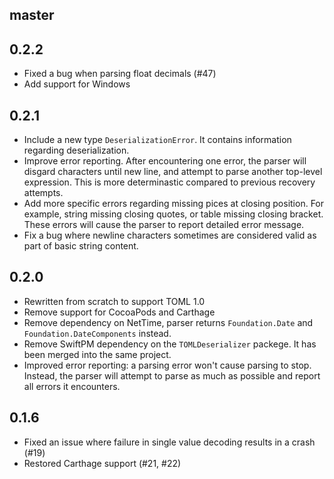 ## master

## 0.2.2

- Fixed a bug when parsing float decimals (#47)
- Add support for Windows

## 0.2.1

- Include a new type `DeserializationError`. It contains information regarding
  deserialization.
- Improve error reporting. After encountering one error, the parser will
  disgard characters until new line, and attempt to parse another top-level
  expression. This is more determinastic compared to previous recovery attempts.
- Add more specific errors regarding missing pices at closing position. For
  example, string missing closing quotes, or table missing closing bracket.
  These errors will cause the parser to report detailed error message.
- Fix a bug where newline characters sometimes are considered valid as part of
  basic string content.

## 0.2.0

- Rewritten from scratch to support TOML 1.0
- Remove support for CocoaPods and Carthage
- Remove dependency on NetTime, parser returns `Foundation.Date` and
  `Foundation.DateComponents` instead.
- Remove SwiftPM dependency on the `TOMLDeserializer` packege. It has been
  merged into the same project.
- Improved error reporting: a parsing error won't cause parsing to stop.
  Instead, the parser will attempt to parse as much as possible and report all
  errors it encounters.

## 0.1.6

- Fixed an issue where failure in single value decoding results in a crash (#19)
- Restored Carthage support (#21, #22)
